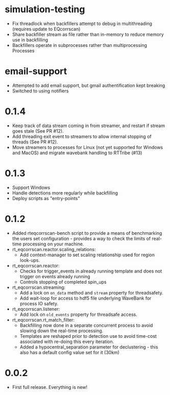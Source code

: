 # simulation-testing
- Fix threadlock when backfillers attempt to debug in multithreading (requires update to EQcorrscan)
- Share backfiller stream as file rather than in-memory to reduce memory use in backfilling
- Backfillers operate in subprocesses rather than multiprocessing Processes

# email-support
- Attempted to add email support, but gmail authentification kept breaking
- Switched to using notifiers

# 0.1.4
- Keep track of data stream coming in from streamer, and restart if stream 
  goes stale (See PR #12).
- Add threading exit event to streamers to allow internal stopping of threads
  (See PR #12).
- Move streamers to processes for Linux (not yet supported for Windows and 
  MacOS) and migrate wavebank handling to RTTribe (#13)

# 0.1.3
- Support Windows
- Handle detections more regularly while backfilling
- Deploy scripts as "entry-points"

# 0.1.2
- Added rteqcorrscan-bench script to provide a means of benchmarking the users
  set configuration - provides a way to check the limits of real-time processing
  on your machine.
- rt_eqcorrscan.reactor.scaling_relations:
  - Add context-manager to set scaling relationship used
    for region look-ups.
- rt_eqcorrscan.reactor:
  - Checks for trigger_events in already running template
    and does not trigger on events already running
  - Controls stopping of completed spin_ups
- rt_eqcorrscan.streaming:
  - Add a lock on `on_data` method and `stream` property for threadsafety.
  - Add wait-loop for access to hdf5 file underlying WaveBank for process IO
    safety.
- rt_eqcorrscan.listener:
  - Add lock on `old_events` property for threadsafe access.
- rt_eqcorrscan.rt_match_filter:
  - Backfilling now done in a separate concurrent process to avoid slowing
    down the real-time processing.
  - Templates are reshaped prior to detection use to avoid time-cost associated
    with re-doing this every iteration.
  - Added a hypocentral_separation parameter for declustering - this also has
    a default config value set for it (30km)

# 0.0.2
- First full release. Everything is new!
